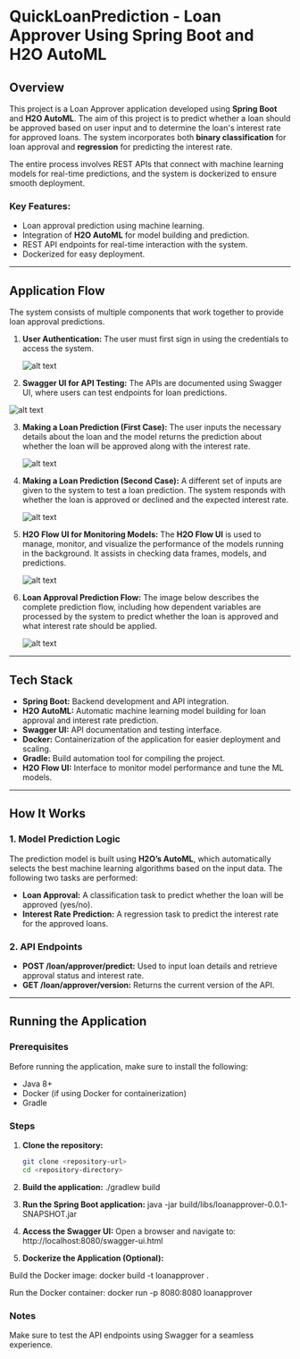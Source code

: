 # QuickLoanPrediction - Loan Approver Using Spring Boot and H2O AutoML

## Overview

This project is a Loan Approver application developed using **Spring Boot** and **H2O AutoML**. The aim of this project is to predict whether a loan should be approved based on user input and to determine the loan's interest rate for approved loans. The system incorporates both **binary classification** for loan approval and **regression** for predicting the interest rate.

The entire process involves REST APIs that connect with machine learning models for real-time predictions, and the system is dockerized to ensure smooth deployment.

### Key Features:
- Loan approval prediction using machine learning.
- Integration of **H2O AutoML** for model building and prediction.
- REST API endpoints for real-time interaction with the system.
- Dockerized for easy deployment.

---

## Application Flow

The system consists of multiple components that work together to provide loan approval predictions.

1. **User Authentication:** The user must first sign in using the credentials to access the system.

   ![alt text](./1.png)

2. **Swagger UI for API Testing:** The APIs are documented using Swagger UI, where users can test endpoints for loan predictions.

 ![alt text](./2.png)

3. **Making a Loan Prediction (First Case):** The user inputs the necessary details about the loan and the model returns the prediction about whether the loan will be approved along with the interest rate.

   ![alt text](./3.png)

4. **Making a Loan Prediction (Second Case):** A different set of inputs are given to the system to test a loan prediction. The system responds with whether the loan is approved or declined and the expected interest rate.
 
   ![alt text](./4.png)

5. **H2O Flow UI for Monitoring Models:** The **H2O Flow UI** is used to manage, monitor, and visualize the performance of the models running in the background. It assists in checking data frames, models, and predictions.
 
   ![alt text](./5.png)

6. **Loan Approval Prediction Flow:** The image below describes the complete prediction flow, including how dependent variables are processed by the system to predict whether the loan is approved and what interest rate should be applied.

    ![alt text](./6.png)

---

## Tech Stack

- **Spring Boot:** Backend development and API integration.
- **H2O AutoML:** Automatic machine learning model building for loan approval and interest rate prediction.
- **Swagger UI:** API documentation and testing interface.
- **Docker:** Containerization of the application for easier deployment and scaling.
- **Gradle:** Build automation tool for compiling the project.
- **H2O Flow UI:** Interface to monitor model performance and tune the ML models.

---

## How It Works

### 1. Model Prediction Logic

The prediction model is built using **H2O’s AutoML**, which automatically selects the best machine learning algorithms based on the input data. The following two tasks are performed:
- **Loan Approval:** A classification task to predict whether the loan will be approved (yes/no).
- **Interest Rate Prediction:** A regression task to predict the interest rate for the approved loans.

### 2. API Endpoints

- **POST /loan/approver/predict:** Used to input loan details and retrieve approval status and interest rate.
- **GET /loan/approver/version:** Returns the current version of the API.

---

## Running the Application

### Prerequisites

Before running the application, make sure to install the following:

- Java 8+
- Docker (if using Docker for containerization)
- Gradle

### Steps

1. **Clone the repository:**
   ```bash
   git clone <repository-url>
   cd <repository-directory>
   
2. **Build the application:**
./gradlew build

3. **Run the Spring Boot application:**
java -jar build/libs/loanapprover-0.0.1-SNAPSHOT.jar

4. **Access the Swagger UI:** Open a browser and navigate to: http://localhost:8080/swagger-ui.html

5. **Dockerize the Application (Optional):**

Build the Docker image:
docker build -t loanapprover .

Run the Docker container:
docker run -p 8080:8080 loanapprover

### Notes
Make sure to test the API endpoints using Swagger for a seamless experience.
